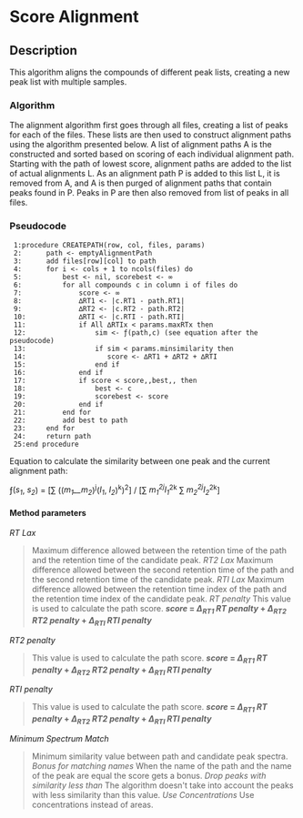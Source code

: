 # Score Alignment #

## Description ##

This algorithm aligns the compounds of different peak lists, creating a new peak list with multiple samples.

### Algorithm ###

The alignment algorithm first goes through all files, creating a list of peaks for each of the files. These lists are then used to construct alignment paths using the algorithm presented below. A list of alignment paths A is the constructed and sorted based on scoring of each individual alignment path. Starting with the path of lowest score, alignment paths are added to the list of actual alignments L. As an alignment path P is added to this list L, it is removed from A, and A is then purged of alignment paths that contain peaks found in P. Peaks in P are then also removed from list of peaks in all files.

### Pseudocode ###

```
 1:procedure CREATEPATH(row, col, files, params)
 2:      path <- emptyAlignmentPath
 3:      add files[row][col] to path
 4:      for i <- cols + 1 to ncols(files) do
 5:          best <- nil, scorebest <- ∞
 6:          for all compounds c in column i of files do
 7:              score <- ∞
 8:              ∆RT1 <- |c.RT1 - path.RT1|
 9:              ∆RT2 <- |c.RT2 - path.RT2|
 10:             ∆RTI <- |c.RTI - path.RTI|
 11:             if All ∆RTIx < params.maxRTx then
 12:                 sim <- ƒ(path,c) (see equation after the pseudocode)
 13:                 if sim < params.minsimilarity then
 14:                    score <- ∆RT1 + ∆RT2 + ∆RTI
 15:                 end if
 16:             end if
 17:             if score < score,,best,, then
 18:                 best <- c
 19:                 scorebest <- score
 20:             end if
 21:         end for
 22:         add best to path
 23:     end for
 24:     return path
 25:end procedure
```

Equation to calculate the similarity between one peak and the current alignment path:

ƒ(_s<sub>1</sub>_, _s<sub>2</sub>_) = [∑ ((_m<sub>1</sub>__m<sub>2</sub>_)<sup>j</sup>(_I<sub>1</sub>_, _I<sub>2</sub>_)<sup>k</sup>)<sup>2</sup>] / [∑ _m<sub>1</sub><sup>2j</sup>I<sub>1</sub>_<sup>2k</sup> ∑ _m<sub>2</sub><sup>2j</sup>I<sub>2</sub>_<sup>2k</sup>]

#### Method parameters ####

_RT Lax_
> Maximum difference allowed between the retention time of the path and the retention time of the candidate peak.
_RT2 Lax_
> Maximum difference allowed between the second retention time of the path and the second retention time of the candidate peak.
_RTI Lax_
> Maximum difference allowed between the retention time index of the path and the retention time index of the candidate peak.
_RT penalty_
> This value is used to calculate the path score.
**_score_ = _∆<sub>RT1</sub>_  _RT penalty_ + _∆<sub>RT2</sub>_  _RT2 penalty_ + _∆<sub>RTI</sub>_ _RTI penalty_**

_RT2 penalty_
> This value is used to calculate the path score.
**_score_ = _∆<sub>RT1</sub>_  _RT penalty_ + _∆<sub>RT2</sub>_  _RT2 penalty_ + _∆<sub>RTI</sub>_  _RTI penalty_**

_RTI penalty_
> This value is used to calculate the path score.
**_score_ = _∆<sub>RT1</sub>_  _RT penalty_ + _∆<sub>RT2</sub>_  _RT2 penalty_ + _∆<sub>RTI</sub>_  _RTI penalty_**

_Minimum Spectrum Match_
> Minimum similarity value between path and candidate peak spectra.
_Bonus for matching names_
> When the name of the path and the name of the peak are equal the score gets a bonus.
_Drop peaks with similarity less than_
> The algorithm doesn't take into account the peaks with less similarity than this value.
_Use Concentrations_
> Use concentrations instead of areas.